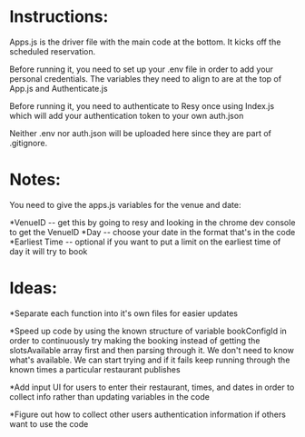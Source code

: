 # Instructions:

Apps.js is the driver file with the main code at the bottom. It kicks off the scheduled reservation.

Before running it, you need to set up your .env file in order to add your personal credentials. The variables they need to align to are at the top of App.js and Authenticate.js

Before running it, you need to authenticate to Resy once using Index.js which will add your authentication token to your own auth.json

Neither .env nor auth.json will be uploaded here since they are part of .gitignore.

# Notes:

You need to give the apps.js variables for the venue and date:

*VenueID -- get this by going to resy and looking in the chrome dev console to get the VenueID
*Day -- choose your date in the format that's in the code
*Earliest Time -- optional if you want to put a limit on the earliest time of day it will try to book

# Ideas:

*Separate each function into it's own files for easier updates

*Speed up code by using the known structure of variable bookConfigId in order to continuously try making the booking instead of getting the slotsAvailable array first and then parsing through it. We don't need to know what's available. We can start trying and if it fails keep running through the known times a particular restaurant publishes

*Add input UI for users to enter their restaurant, times, and dates in order to collect info rather than updating variables in the code

*Figure out how to collect other users authentication information if others want to use the code

